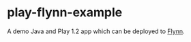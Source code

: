 # play-flynn-example

A demo Java and Play 1.2 app which can be deployed to [Flynn](https://flynn.io).
